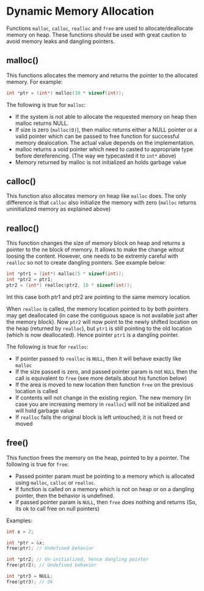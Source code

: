 # Dynamic Memory Allocation

Functions `malloc`, `calloc`, `realloc` and `free` are used to allocate/deallocate memory on heap. These functions should be used with great caution to avoid memory leaks and dangling pointers.

## malloc()

This functions allocates the memory and returns the pointer to the allocated memory. For example:
```c
int *ptr = (int*) malloc(10 * sizeof(int));
```
The following is true for `malloc`:
* If the system is not able to allocate the requested memory on heap then malloc returns NULL.
* If size is zero (`malloc(0)`), then malloc returns either a NULL pointer or a valid pointer which can be passed to free function for successful memory dealocation. The actual value depends on the implementation.
* malloc returns a void pointer which need to casted to appropriate type before dereferencing. (The way we typecasted it to `int*` above)
* Memory returned by malloc is not initialized an holds garbage value

## calloc()

This function also allocates memory on heap like `malloc` does. The only difference is that `calloc` also initialize the memory with zero (`malloc` returns uninitialized memory as explained above)

## realloc()

This function changes the size of memory block on heap and returns a pointer to the ne block of memory. It allows to make the change witout loosing the content. However, one needs to be extremly careful with `realloc` so not to create dangling pointers. See example below:
```c
int *ptr1 = (int*) malloc(5 * sizeof(int));
int *ptr2 = ptr1;
ptr2 = (int*) realloc(ptr2, 10 * sizeof(int));
```

Int this case both ptr1 and ptr2 are pointing to the same memory location.

When `realloc` is called, the memory location pointed to by both pointers may get deallocated (in case the contiguous space is not available just after the memory block). Now `ptr2` will now point to the newly shifted location on the heap (returned by `realloc`), but `ptr1` is still pointing to the old location (which is now deallocated). Hence pointer `ptr1` is a dangling pointer.

The following is true for `realloc`:

* If pointer passed to `realloc` is `NULL`, then it will behave exactly like `malloc`
* If the size passed is zero, and passed pointer param is not `NULL` then the call is equivalent to `free` (see more details about his function below)
* If the area is moved to new location then function `free` on the previous location is called
* If contents will not change in the existing region. The new memory (in case you are increasing memory in `realloc`) will not be initialized and will hold garbage value
* If `realloc` fails the original block is left untouched; it is not freed or moved

## free()

This function frees the memory on the heap, pointed to by a pointer. The following is true for `free`:

* Passed pointer param must be pointing to a memory which is allocated using `malloc`, `calloc` or `realloc`.
* If function is called on a memory which is not on heap or on a dangling pointer, then the behavior is undefined.
* If passed pointer param is `NULL`, then `free` does nothing and returns (So, its ok to call free on null pointers)

Examples:

```c
int x = 2;

int *ptr = &x;
free(ptr); // Undefined behavior

int *ptr2; // Un-initialized, hence dangling pointer
free(ptr2); // Undefined behavior

int *ptr3 = NULL;
free(ptr3); // Ok
```
